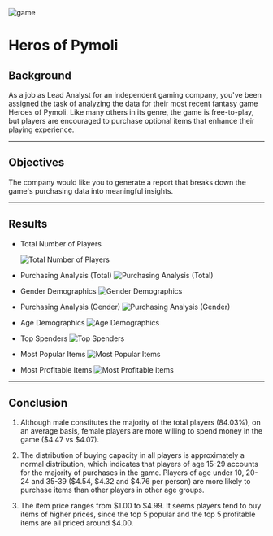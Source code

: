 ![game](https://www.newstatesman.com/sites/default/files/styles/lead_image/public/Longreads_2018/09/2018_37_horizon_zero_video_game.jpg?itok=DNchHnRx)
# Heros of Pymoli

## Background
As a job as Lead Analyst for an independent gaming company, you've been assigned the task of analyzing the data for their most recent fantasy game Heroes of Pymoli. Like many others in its genre, the game is free-to-play, but players are encouraged to purchase optional items that enhance their playing experience.

---

## Objectives
The company would like you to generate a report that breaks down the game's purchasing data into meaningful insights.

---
## Results
* Total Number of Players

  ![Total Number of Players](https://github.com/hanyang2019/Project-4-Heros-of-Pymoli/blob/master/total%20number%20of%20players.png?raw=true)
* Purchasing Analysis (Total)
![Purchasing Analysis (Total)](https://github.com/hanyang2019/Project-4-Heros-of-Pymoli/blob/master/purchasing%20analysis%20(total).png?raw=true)
* Gender Demographics
![Gender Demographics](https://github.com/hanyang2019/Project-4-Heros-of-Pymoli/blob/master/gender%20demographics.png?raw=true)
* Purchasing Analysis (Gender)
![Purchasing Analysis (Gender)](https://github.com/hanyang2019/Project-4-Heros-of-Pymoli/blob/master/purchasing%20analysis%20(gender).png?raw=true)
* Age Demographics
![Age Demographics](https://github.com/hanyang2019/Project-4-Heros-of-Pymoli/blob/master/age%20demographics%20ver%202.png?raw=true)
* Top Spenders
![Top Spenders](https://github.com/hanyang2019/Project-4-Heros-of-Pymoli/blob/master/top%20spenders.png?raw=true)
* Most Popular Items
![Most Popular Items](https://github.com/hanyang2019/Project-4-Heros-of-Pymoli/blob/master/most%20popular%20item.png?raw=true)
* Most Profitable Items
![Most Profitable Items](https://github.com/hanyang2019/Project-4-Heros-of-Pymoli/blob/master/most%20profitable%20items.png?raw=true)

---
## Conclusion
1.	Although male constitutes the majority of the total players (84.03%), on an average basis, female players are more willing to spend money in the game ($4.47 vs $4.07).

2.	The distribution of buying capacity in all players is approximately a normal distribution, which indicates that players of age 15-29 accounts for the majority of purchases in the game. Players of age under 10, 20-24 and 35-39 ($4.54, $4.32 and $4.76 per person) are more likely to purchase items than other players in other age groups.

3.	The item price ranges from $1.00 to $4.99. It seems players tend to buy items of higher prices, since the top 5 popular and the top 5 profitable items are all priced around $4.00. 
